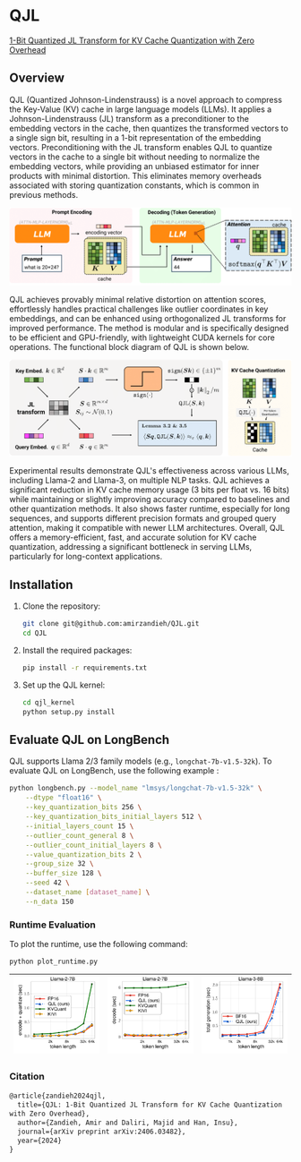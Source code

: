 # QJL
[1-Bit Quantized JL Transform for KV Cache Quantization with Zero Overhead](https://arxiv.org/pdf/2406.03482) 


## Overview
QJL (Quantized Johnson-Lindenstrauss) is a novel approach to compress the Key-Value (KV) cache in large language models (LLMs). It applies a Johnson-Lindenstrauss (JL) transform as a preconditioner to the embedding vectors in the cache, then quantizes the transformed vectors to a single sign bit, resulting in a 1-bit representation of the embedding vectors. Preconditioning with the JL transform enables QJL to quantize vectors in the cache to a single bit without needing to normalize the embedding vectors, while providing an unbiased estimator for inner products with minimal distortion. This eliminates memory overheads associated with storing quantization constants, which is common in previous methods.


![LLM Decoding](./img/fig_llm_decoding.png)

QJL achieves provably minimal relative distortion on attention scores, effortlessly handles practical challenges like outlier coordinates in key embeddings, and can be enhanced using orthogonalized JL transforms for improved performance. The method is modular and is specifically designed to be efficient and GPU-friendly, with lightweight CUDA kernels for core operations.
The functional block diagram of QJL is shown below.


![QJL](./img/fig_qjl3.png)

Experimental results demonstrate QJL's effectiveness across various LLMs, including Llama-2 and Llama-3, on multiple NLP tasks. QJL achieves a significant reduction in KV cache memory usage (3 bits per float vs. 16 bits) while maintaining or slightly improving accuracy compared to baselines and other quantization methods. It also shows faster runtime, especially for long sequences, and supports different precision formats and grouped query attention, making it compatible with newer LLM architectures. Overall, QJL offers a memory-efficient, fast, and accurate solution for KV cache quantization, addressing a significant bottleneck in serving LLMs, particularly for long-context applications.


## Installation
1. Clone the repository:
    ```sh
    git clone git@github.com:amirzandieh/QJL.git
    cd QJL
    ```

2. Install the required packages:
    ```sh
    pip install -r requirements.txt
    ```

3. Set up the QJL kernel:
    ```sh
    cd qjl_kernel
    python setup.py install
    ```

## Evaluate QJL on LongBench

QJL supports Llama 2/3 family models (e.g., ``longchat-7b-v1.5-32k``). To evaluate QJL on LongBench, use the following example :
```sh
python longbench.py --model_name "lmsys/longchat-7b-v1.5-32k" \
    --dtype "float16" \
    --key_quantization_bits 256 \
    --key_quantization_bits_initial_layers 512 \
    --initial_layers_count 15 \
    --outlier_count_general 8 \
    --outlier_count_initial_layers 8 \
    --value_quantization_bits 2 \
    --group_size 32 \
    --buffer_size 128 \
    --seed 42 \
    --dataset_name [dataset_name] \
    --n_data 150
```

### Runtime Evaluation
To plot the runtime, use the following command:
```sh
python plot_runtime.py
```
| ![Plot Llama2 Encoding Time](./img/fig_quant_encoding_time_llama2.png) | ![Plot Llama2 Decoding Time](./img/fig_quant_decoding_time_llama2.png) | ![Plot Llama3](./img/fig_quant_total_time_llama3.png) |
|:---------------------------------------------------------------------:|:----------------------------------------------------------------------:|:-----------------------------------------------------:|



### Citation
```
@article{zandieh2024qjl,
  title={QJL: 1-Bit Quantized JL Transform for KV Cache Quantization with Zero Overhead},
  author={Zandieh, Amir and Daliri, Majid and Han, Insu},
  journal={arXiv preprint arXiv:2406.03482},
  year={2024}
}
```
